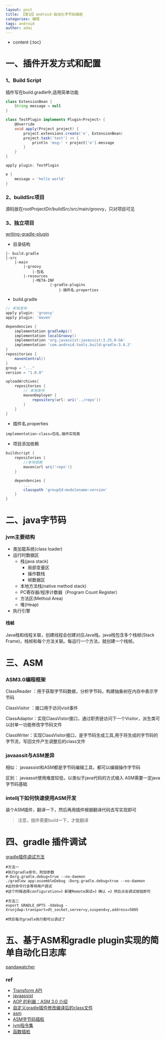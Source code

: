 ```yaml
---
layout: post
title: 【笔记】android-自动化字节码插桩
categories: 编程
tags: android
author: adai
---
```


* content
{:toc}


# 一、插件开发方式和配置

### 1、Build Script

插件写在build.gradle中,适用简单功能

```groovy
class ExtensionBean {
    String message = null
}

class TestPlugin implements Plugin<Project> {
    @Override
    void apply(Project project) {
        project.extensions.create('e', ExtensionBean)
        project.task('test') << {
            println 'msg:' + project['e'].message
        }
    }
}

apply plugin: TestPlugin

e {
    message = 'hello world'
}

```

### 2、buildSrc项目

源码放在rootProjectDir/buildSrc/src/main/groovy，只对项目可见

### 3、独立项目

[writing-gradle-plugin](https://guides.gradle.org/writing-gradle-plugins/)

- 目录结构

```
|- build.gradle
|-src
	|-main
		|-groovy
			|-包名
		|-resources
			|-META-INF
					|-gradle-plugins
						|-插件名.properties
```

- build.gradle

```groovy
// 本地发布
apply plugin: 'groovy'
apply plugin: 'maven'

dependencies {
    implementation gradleApi()
    implementation localGroovy()
    implementation 'org.javassist:javassist:3.25.0-GA'
    implementation 'com.android.tools.build:gradle:3.4.2'
}
repositories {
    mavenCentral()
}
group = "..."
version = "1.0.0"

uploadArchives{
    repositories {
        // 本地发布
        mavenDeployer {
            repository(url: uri('../repo'))
        }
    }
}
```

- 插件名.properties

```
implementation-class=包名.插件实现类
```

- 项目添加依赖

```groovy
buildscript {
    repositories {
        //本地依赖
        maven{url uri('repo')}
    }

    dependencies {
        ...
        classpath 'groupId:modulename:version'
    }
}

```



# 二、java字节码

### jvm主要结构

- 类加载系统(class loader)
- 运行时数据区
  - 栈(java stack)
    - 局部变量区
    - 操作数栈
    - 帧数据区
  - 本地方法栈(native method stack)
  - PC寄存器/程序计数器（Program Count Register）
  - 方法区(Method Area)
  - 堆(Heap)
- 执行引擎

#### 栈帧

Java栈和线程关联，创建线程会创建对应Java栈。java栈包含多个栈帧(Stack Frame)，栈帧和每个方法关联。每运行一个方法，就创建一个栈帧。



# 三、ASM

### ASM3.0编程框架

ClassReader ：用于获取字节码数据，分析字节码，构建抽象树在内存中表示字节码

ClassVisitor ：接口用于访问visit事件

ClassAdaptor：实现ClassVistor接口，通过职责链访问下一个Visitor，派生类可以封单一功能修改字节码文件

ClassWriter：实现ClassVisitor接口，是字节码生成工具,用于将生成的字节码的字节流，写回文件产生调整后的class文件

### javaassit与ASM差异

相似：
javaassist和ASM都是字节码编辑工具，都可以编辑操作字节码

区别：
javaassit使用难度较低，以类似于java代码的方式植入
ASM需要一定java字节码基础

### intellj下如何快速使用ASM开发

装个ASM插件，翻译一下，然后再用插件根据翻译代码去写实现即可

> 注意，插件需要build一下，才能翻译



# 四、gradle 插件调试

[gradle插件调试方法](https://blog.csdn.net/u013270444/article/details/80480530)

```shell
#方法一
#执行gradle命令，附加参数
#-Dorg.gradle.debug=true --no-daemon
./gradlew app:assembleDebug -Dorg.gradle.debug=true --no-daemon
#此时命令行会等待用户调试
#这个时候选择configuration=》新建Remote调试=》确认 =》然后点击调试按钮即可

#方法二
export GRADLE_OPTS -Xdebug -Xrunjdwp:transport=dt_socket,server=y,suspend=y,address=5005

#然后每次gradle执行都可以调试了
```



# 五、基于ASM和gradle plugin实现的简单自动化日志库

[pandawatcher](https://github.com/OoadaioO/pandaWatcher)

### ref

- [Transform API](https://google.github.io/android-gradle-dsl/)
- [javaassist](http://www.javassist.org/)
- [AOP 的利器：ASM 3.0 介绍](https://www.ibm.com/developerworks/cn/java/j-lo-asm30/)
- [自定义gradle插件修改编译后的class文件](https://www.jianshu.com/p/417589a561da)
- [asm](https://asm.ow2.io/)
- [ASM字节码插桩](https://juejin.im/post/5c6eaa066fb9a049fc042048)
- [jvm指令集](http://www.wangyuwei.me/2017/01/19/JVM%E6%8C%87%E4%BB%A4%E9%9B%86%E6%95%B4%E7%90%86/)
- [函数插桩](https://cloud.tencent.com/developer/article/1399805)

